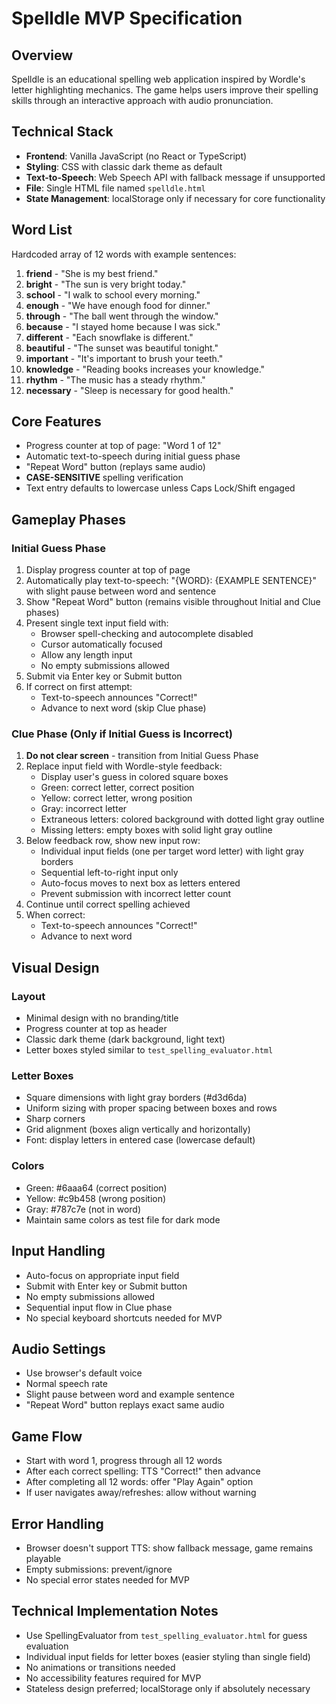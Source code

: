 # Spelldle MVP Specification

## Overview
Spelldle is an educational spelling web application inspired by Wordle's letter highlighting mechanics. The game helps users improve their spelling skills through an interactive approach with audio pronunciation.

## Technical Stack
- **Frontend**: Vanilla JavaScript (no React or TypeScript)
- **Styling**: CSS with classic dark theme as default
- **Text-to-Speech**: Web Speech API with fallback message if unsupported
- **File**: Single HTML file named `spelldle.html`
- **State Management**: localStorage only if necessary for core functionality

## Word List
Hardcoded array of 12 words with example sentences:

1. **friend** - "She is my best friend."
2. **bright** - "The sun is very bright today."
3. **school** - "I walk to school every morning."
4. **enough** - "We have enough food for dinner."
5. **through** - "The ball went through the window."
6. **because** - "I stayed home because I was sick."
7. **different** - "Each snowflake is different."
8. **beautiful** - "The sunset was beautiful tonight."
9. **important** - "It's important to brush your teeth."
10. **knowledge** - "Reading books increases your knowledge."
11. **rhythm** - "The music has a steady rhythm."
12. **necessary** - "Sleep is necessary for good health."

## Core Features
- Progress counter at top of page: "Word 1 of 12"
- Automatic text-to-speech during initial guess phase
- "Repeat Word" button (replays same audio)
- **CASE-SENSITIVE** spelling verification
- Text entry defaults to lowercase unless Caps Lock/Shift engaged

## Gameplay Phases

### Initial Guess Phase
1. Display progress counter at top of page
2. Automatically play text-to-speech: "{WORD}: {EXAMPLE SENTENCE}" with slight pause between word and sentence
3. Show "Repeat Word" button (remains visible throughout Initial and Clue phases)
4. Present single text input field with:
   - Browser spell-checking and autocomplete disabled
   - Cursor automatically focused
   - Allow any length input
   - No empty submissions allowed
5. Submit via Enter key or Submit button
6. If correct on first attempt:
   - Text-to-speech announces "Correct!"
   - Advance to next word (skip Clue phase)

### Clue Phase (Only if Initial Guess is Incorrect)
1. **Do not clear screen** - transition from Initial Guess Phase
2. Replace input field with Wordle-style feedback:
   - Display user's guess in colored square boxes
   - Green: correct letter, correct position
   - Yellow: correct letter, wrong position  
   - Gray: incorrect letter
   - Extraneous letters: colored background with dotted light gray outline
   - Missing letters: empty boxes with solid light gray outline
3. Below feedback row, show new input row:
   - Individual input fields (one per target word letter) with light gray borders
   - Sequential left-to-right input only
   - Auto-focus moves to next box as letters entered
   - Prevent submission with incorrect letter count
4. Continue until correct spelling achieved
5. When correct:
   - Text-to-speech announces "Correct!"
   - Advance to next word

## Visual Design

### Layout
- Minimal design with no branding/title
- Progress counter at top as header
- Classic dark theme (dark background, light text)
- Letter boxes styled similar to `test_spelling_evaluator.html`

### Letter Boxes
- Square dimensions with light gray borders (#d3d6da)
- Uniform sizing with proper spacing between boxes and rows
- Sharp corners
- Grid alignment (boxes align vertically and horizontally)
- Font: display letters in entered case (lowercase default)

### Colors
- Green: #6aaa64 (correct position)
- Yellow: #c9b458 (wrong position)  
- Gray: #787c7e (not in word)
- Maintain same colors as test file for dark mode

## Input Handling
- Auto-focus on appropriate input field
- Submit with Enter key or Submit button
- No empty submissions allowed
- Sequential input flow in Clue phase
- No special keyboard shortcuts needed for MVP

## Audio Settings
- Use browser's default voice
- Normal speech rate
- Slight pause between word and example sentence
- "Repeat Word" button replays exact same audio

## Game Flow
- Start with word 1, progress through all 12 words
- After each correct spelling: TTS "Correct!" then advance
- After completing all 12 words: offer "Play Again" option
- If user navigates away/refreshes: allow without warning

## Error Handling
- Browser doesn't support TTS: show fallback message, game remains playable
- Empty submissions: prevent/ignore
- No special error states needed for MVP

## Technical Implementation Notes
- Use SpellingEvaluator from `test_spelling_evaluator.html` for guess evaluation
- Individual input fields for letter boxes (easier styling than single field)
- No animations or transitions needed
- No accessibility features required for MVP
- Stateless design preferred; localStorage only if absolutely necessary
